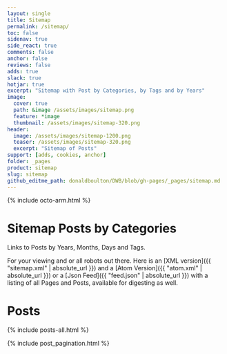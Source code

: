 ```yaml
---
layout: single
title: Sitemap
permalink: /sitemap/
toc: false
sidenav: true
side_react: true
comments: false
anchor: false
reviews: false
adds: true
slack: true
hotjar: true
excerpt: "Sitemap with Post by Categories, by Tags and by Years"
image:
  cover: true
  path: &image /assets/images/sitemap.png
  feature: *image
  thumbnail: /assets/images/sitemap-320.png
header:
  image: /assets/images/sitemap-1200.png
  teaser: /assets/images/sitemap-320.png
  excerpt: "Sitemap of Posts"
support: [adds, cookies, anchor]
folder: _pages
product: sitemap
slug: sitemap
github_editme_path: donaldboulton/DWB/blob/gh-pages/_pages/sitemap.md
---
```


{% include octo-arm.html %}

# Sitemap Posts by Categories

Links to Posts by Years, Months, Days and Tags.

For your viewing and or all robots out there. Here is an [XML version]({{ "sitemap.xml" | absolute_url }}) and a [Atom Version]({{ "atom.xml" | absolute_url }}) or a [Json Feed]({{ "feed.json" | absolute_url }}) with a listing of all Pages and Posts, available for digesting as well.

# Posts

{% include posts-all.html %}

{% include post_pagination.html %}
